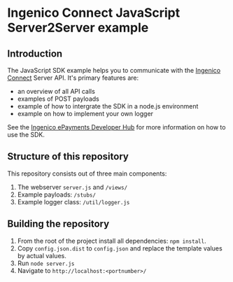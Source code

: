 # Ingenico Connect JavaScript Server2Server example

## Introduction

The JavaScript SDK example helps you to communicate with the [Ingenico Connect](http://www.ingenico.com/epayments) Server API. It's primary features are:

* an overview of all API calls
* examples of POST payloads
* example of how to intergrate the SDK in a node.js environment
* example on how to implement your own logger

See the [Ingenico ePayments Developer Hub](https://developer.globalcollect.com/documentation/sdk/server/nodejs/) for more information on how to use the SDK.

## Structure of this repository

This repository consists out of three main components:

1. The webserver `server.js` and `/views/`
2. Example payloads: `/stubs/`
3. Example logger class: `/util/logger.js`

## Building the repository

1. From the root of the project install all dependencies: `npm install`.
2. Copy `config.json.dist` to `config.json` and replace the template values by actual values.
3. Run `node server.js`
4. Navigate to `http://localhost:<portnumber>/`
